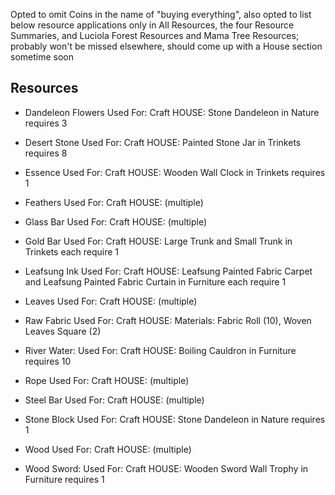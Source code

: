 Opted to omit Coins in the name of "buying everything", also opted to list below resource applications only in All Resources, the four Resource Summaries, and Luciola Forest Resources and Mama Tree Resources; probably won't be missed elsewhere, should come up with a House section sometime soon

## Resources

- Dandeleon Flowers Used For: Craft HOUSE: Stone Dandeleon in Nature requires 3

- Desert Stone Used For: Craft HOUSE: Painted Stone Jar in Trinkets requires 8

- Essence Used For: Craft HOUSE: Wooden Wall Clock in Trinkets requires 1

- Feathers Used For: Craft HOUSE: (multiple)

- Glass Bar Used For: Craft HOUSE: (multiple)

- Gold Bar Used For: Craft HOUSE: Large Trunk and Small Trunk in Trinkets each require 1

- Leafsung Ink Used For: Craft HOUSE: Leafsung Painted Fabric Carpet and Leafsung Painted Fabric Curtain in Furniture each require 1

- Leaves Used For: Craft HOUSE: (multiple)

- Raw Fabric Used For: Craft HOUSE: Materials: Fabric Roll (10), Woven Leaves Square (2)

- River Water: Used For: Craft HOUSE: Boiling Cauldron in Furniture requires 10

- Rope Used For: Craft HOUSE: (multiple)

- Steel Bar Used For: Craft HOUSE: (multiple)

- Stone Block Used For: Craft HOUSE: Stone Dandeleon in Nature requires 1

- Wood Used For: Craft HOUSE: (multiple)

- Wood Sword: Used For: Craft HOUSE: Wooden Sword Wall Trophy in Furniture requires 1


